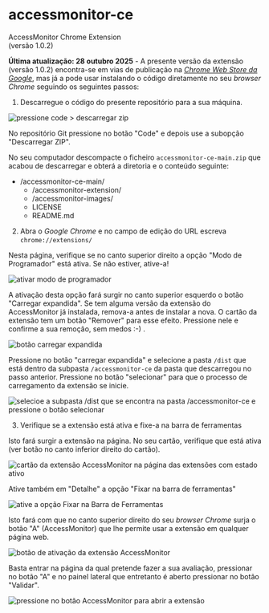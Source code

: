# accessmonitor-ce

AccessMonitor Chrome Extension<br>
(versão 1.0.2)

**Última atualização: 28 outubro 2025** - A presente versão da extensão (versão 1.0.2) encontra-se em vias de publicação na _[Chrome Web Store da Google](https://chromewebstore.google.com/detail/accessmonitor-extension/knjdoonhhnjfmigigfgoehhihodndaii?hl=pt-PT&utm_source=ext_sidebar)_, mas já a pode usar instalando o código diretamente no seu _browser Chrome_ seguindo os seguintes passos:

1. Descarregue o código do presente repositório para a sua máquina.

![pressione code > descarregar zip](https://github.com/user-attachments/assets/273e1457-6353-4acb-a08c-322288ff37aa)

No repositório Git pressione no botão "Code" e depois use a subopção "Descarregar ZIP".

No seu computador descompacte o ficheiro `accessmonitor-ce-main.zip` que acabou de descarregar e obterá a diretoria e o conteúdo seguinte: 

- /accessmonitor-ce-main/
  - /accessmonitor-extension/
  - /accessmonitor-images/
  - LICENSE
  - README.md

2. Abra o _Google Chrome_ e no campo de edição do URL escreva `chrome://extensions/`

Nesta página, verifique se no canto superior direito a opção "Modo de Programador" está ativa. Se não estiver, ative-a!

![ativar modo de programador](https://github.com/user-attachments/assets/8441df71-4977-4a8b-b4ed-58c3bebbc5c6)

A ativação desta opção fará surgir no canto superior esquerdo o botão "Carregar expandida". Se tem alguma versão da extensão do AccessMonitor já instalada, remova-a antes de instalar a nova. O cartão da extensão tem um botão "Remover" para esse efeito. Pressione nele e confirme a sua remoção, sem medos :-) . 

![botão carregar expandida](https://github.com/user-attachments/assets/bd68cc92-1069-49e3-b18e-dd93daf0094f)

Pressione no botão "carregar expandida" e selecione a pasta `/dist` que está dentro da subpasta `/accessmonitor-ce` da pasta que descarregou no passo anterior. Pressione no botão "selecionar" para que o processo de carregamento da extensão se inicie.

![selecioe a subpasta /dist que se encontra na pasta /accessmonitor-ce e pressione o botão selecionar](https://github.com/user-attachments/assets/d4563b4e-10e6-4fd4-bae5-41ab459e0843)


3. Verifique se a extensão está ativa e fixe-a na barra de ferramentas


Isto fará surgir a extensão na página. No seu cartão, verifique que está ativa (ver botão no canto inferior direito do cartão).

![cartão da extensão AccessMonitor na página das extensões com estado ativo](https://github.com/user-attachments/assets/5966ca57-44cf-462b-83bc-37daecbea1fc)

Ative também em "Detalhe" a opção "Fixar na barra de ferramentas"

![ative a opção Fixar na Barra de Ferramentas](https://github.com/user-attachments/assets/d9c1fa53-9881-446f-a09e-aadb071450c4)

Isto fará com que no canto superior direito do seu _browser Chrome_ surja o botão "A" (AccessMonitor) que lhe permite usar a extensão em qualquer página web.

![botão de ativação da extensão AccessMonitor](https://github.com/user-attachments/assets/40ecc3f9-72bc-456e-8c56-5a757976bf6c)

Basta entrar na página da qual pretende fazer a sua avaliação, pressionar no botão "A" e no painel lateral que entretanto é aberto pressionar no botão "Validar".

![pressione no botão AccessMonitor para abrir a extensão](https://github.com/user-attachments/assets/c22e07c3-c463-4705-965b-e6bd46c02e16)










 
